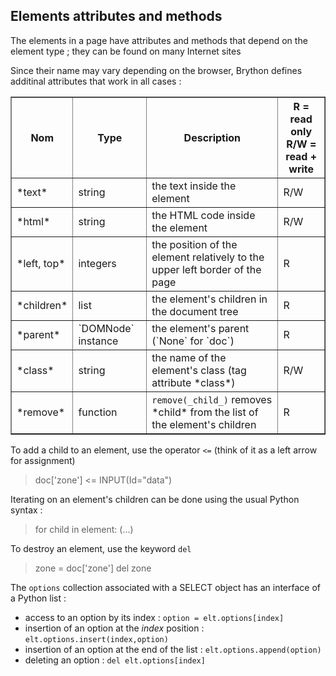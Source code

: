 Elements attributes and methods
-------------------------------

The elements in a page have attributes and methods that depend on the element type ; they can be found on many Internet sites

Since their name may vary depending on the browser, Brython defines additinal attributes that work in all cases :

<table border=1 cellpadding=3>
<tr>
<th>Nom</th><th>Type</th><th>Description</th><th>R = read only<br>R/W = read + write</th>
</tr>
<tr>
<td>*text*</td><td>string</td><td>the text inside the element</td><td>R/W</td>
</tr>
<tr>
<td>*html*</td><td>string</td><td>the HTML code inside the element</td><td>R/W</td>
</tr>
<tr>
<td>*left, top*</td><td>integers</td><td>the position of the element relatively to the upper left border of the page</td><td>R</td>
</tr>
<tr>
<td>*children*</td><td>list</td><td>the element's children in the document tree</td><td>R</td>
</tr>
<tr>
<td>*parent*</td><td>`DOMNode` instance</td><td>the element's parent (`None` for `doc`)</td><td>R</td>
</tr>
<tr>
<td>*class*</td><td>string</td><td>the name of the element's class (tag attribute *class*)</td><td>R/W</td>
</tr>
<tr>
<td>*remove*</td><td>function</td><td><code>remove(_child_)</code> removes *child* from the list of the element's children</td><td>R</td>
</tr>
</table>

To add a child to an element, use the operator `<=` (think of it as a left arrow for assignment)

>    doc['zone'] <= INPUT(Id="data")

Iterating on an element's children can be done using the usual Python syntax : 
>    for child in element:
>        (...)

To destroy an element, use the keyword `del`
>    zone = doc['zone']
>    del zone

The `options` collection associated with a SELECT object has an interface of a Python list :

 - access to an option by its index : `option = elt.options[index]`
 - insertion of an option at the _index_ position : `elt.options.insert(index,option)`
 - insertion of an option at the end of the list : `elt.options.append(option)`
 - deleting an option : `del elt.options[index]`
